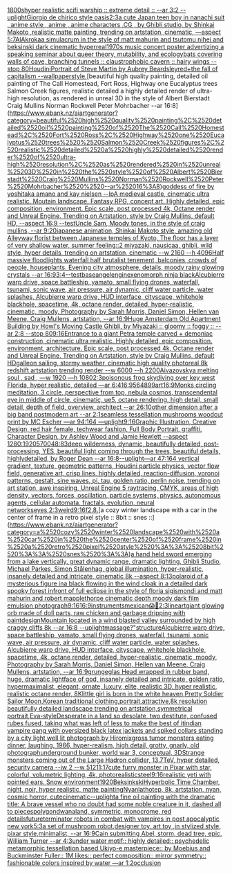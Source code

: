 [1800s](https://www.ebank.nz/aiartgenerator?category=1800s)[hyper realistic scifi warship :: extreme detail :: --ar 3:2 --uplight](https://www.ebank.nz/aiartgenerator?category=hyper%2520realistic%2520scifi%2520warship%2520%3A%3A%2520extreme%2520detail%2520%3A%3A%2520--ar%25203%3A2%2520--uplight)[Giorgio de chirico style oasis](https://www.ebank.nz/aiartgenerator?category=Giorgio%2520de%2520chirico%2520style%2520oasis)[2:3](https://www.ebank.nz/aiartgenerator?category=2%3A3)[a cute Japan  teen boy in nanachi suit , anime style , anime , anime characters ,CG , by Ghibli studio, by Shinkai Makoto ,realistic,matte painting, trending on artstation, cinematic, —aspect 5:7](https://www.ebank.nz/aiartgenerator?category=a%2520cute%2520Japan%2520%2520teen%2520boy%2520in%2520nanachi%2520suit%2520%2C%2520anime%2520style%2520%2C%2520anime%2520%2C%2520anime%2520characters%2520%2CCG%2520%2C%2520by%2520Ghibli%2520studio%2C%2520by%2520Shinkai%2520Makoto%2520%2Crealistic%2Cmatte%2520painting%2C%2520trending%2520on%2520artstation%2C%2520cinematic%2C%2520%E2%80%94aspect%25205%3A7)[AlAkroka](https://www.ebank.nz/aiartgenerator?category=AlAkroka)[a simulacrum in the style of matt mahurin and tsutomu nihei and beksinski dark cinematic hyperreal](https://www.ebank.nz/aiartgenerator?category=a%2520simulacrum%2520in%2520the%2520style%2520of%2520matt%2520mahurin%2520and%2520tsutomu%2520nihei%2520and%2520beksinski%2520dark%2520cinematic%2520hyperreal)[1970s music concert poster advertizing a speaking seminar about queer theory, mutability, and ecology](https://www.ebank.nz/aiartgenerator?category=1970s%2520music%2520concert%2520poster%2520advertizing%2520a%2520speaking%2520seminar%2520about%2520queer%2520theory%2C%2520mutability%2C%2520and%2520ecology)[bats covering walls of cave, branching tunnels :: claustrophobic cavern :: hairy wings -- stop 80](https://www.ebank.nz/aiartgenerator?category=bats%2520covering%2520walls%2520of%2520cave%2C%2520branching%2520tunnels%2520%3A%3A%2520claustrophobic%2520cavern%2520%3A%3A%2520hairy%2520wings%2520--%2520stop%252080)[Houdini](https://www.ebank.nz/aiartgenerator?category=Houdini)[Portrait of Steve Martin by Aubrey Beardsley](https://www.ebank.nz/aiartgenerator?category=Portrait%2520of%2520Steve%2520Martin%2520by%2520Aubrey%2520Beardsley)[red+](https://www.ebank.nz/aiartgenerator?category=red%2B)[the fall of capitalism --wallpaper](https://www.ebank.nz/aiartgenerator?category=the%2520fall%2520of%2520capitalism%2520--wallpaper)[style.](https://www.ebank.nz/aiartgenerator?category=style.)[beautiful high quality painting, detailed oil painting of The Call Homestead, Fort Ross, Highway one Eucalyptus trees  Salmon Creek figures, realistic detailed a highly detailed render of ultra-high resolution, as rendered in unreal 3D in the style of Albert Bierstadt Craig Mullins Norman Rockwell Peter Mohrbacher  --ar 16:8](https://www.ebank.nz/aiartgenerator?category=beautiful%2520high%2520quality%2520painting%2C%2520detailed%2520oil%2520painting%2520of%2520The%2520Call%2520Homestead%2C%2520Fort%2520Ross%2C%2520Highway%2520one%2520Eucalyptus%2520trees%2520%2520Salmon%2520Creek%2520figures%2C%2520realistic%2520detailed%2520a%2520highly%2520detailed%2520render%2520of%2520ultra-high%2520resolution%2C%2520as%2520rendered%2520in%2520unreal%25203D%2520in%2520the%2520style%2520of%2520Albert%2520Bierstadt%2520Craig%2520Mullins%2520Norman%2520Rockwell%2520Peter%2520Mohrbacher%2520%2520--ar%252016%3A8)[goddess of fire by yoshitaka amano and kay nielsen --lp](https://www.ebank.nz/aiartgenerator?category=goddess%2520of%2520fire%2520by%2520yoshitaka%2520amano%2520and%2520kay%2520nielsen%2520--lp)[A medieval castle, cinematic ultra realistic. Moutain landscape. Fantasy RPG, concept art. Highly detailed, epic composition, environment. Epic scale, post processed 4k, Octane render and Unreal Engine. Trending on Artstation, style by Craig Mullins, default HD, --aspect 16:9 --test](https://www.ebank.nz/aiartgenerator?category=A%2520medieval%2520castle%2C%2520cinematic%2520ultra%2520realistic.%2520Moutain%2520landscape.%2520Fantasy%2520RPG%2C%2520concept%2520art.%2520Highly%2520detailed%2C%2520epic%2520composition%2C%2520environment.%2520Epic%2520scale%2C%2520post%2520processed%25204k%2C%2520Octane%2520render%2520and%2520Unreal%2520Engine.%2520Trending%2520on%2520Artstation%2C%2520style%2520by%2520Craig%2520Mullins%2C%2520default%2520HD%2C%2520--aspect%252016%3A9%2520--test)[Uncle Sam, Moody tones, in the style of craig mullins, --ar 9:20](https://www.ebank.nz/aiartgenerator?category=Uncle%2520Sam%2C%2520Moody%2520tones%2C%2520in%2520the%2520style%2520of%2520craig%2520mullins%2C%2520--ar%25209%3A20)[japanese animation, Shinkai Makoto style, amazing old Alleyway florist between Japanese temples of Kyoto, The floor has a layer of very shallow water, summer feeling::2  miyazaki, nausicaa, ghibli, wild style, hyper details, trending on artstation, cinematic --w 2160  --h 4096](https://www.ebank.nz/aiartgenerator?category=japanese%2520animation%2C%2520Shinkai%2520Makoto%2520style%2C%2520amazing%2520old%2520Alleyway%2520florist%2520between%2520Japanese%2520temples%2520of%2520Kyoto%2C%2520The%2520floor%2520has%2520a%2520layer%2520of%2520very%2520shallow%2520water%2C%2520summer%2520feeling%3A%3A2%2520%2520miyazaki%2C%2520nausicaa%2C%2520ghibli%2C%2520wild%2520style%2C%2520hyper%2520details%2C%2520trending%2520on%2520artstation%2C%2520cinematic%2520--w%25202160%2520%2520--h%25204096)[Half massive floodlights waterfall half brutalist tenement, balconies, crowds of people, houseplants. Evening city atmosphere, details, moody rainy glowing crystals --ar 16:9](https://www.ebank.nz/aiartgenerator?category=Half%2520massive%2520floodlights%2520waterfall%2520half%2520brutalist%2520tenement%2C%2520balconies%2C%2520crowds%2520of%2520people%2C%2520houseplants.%2520Evening%2520city%2520atmosphere%2C%2520details%2C%2520moody%2520rainy%2520glowing%2520crystals%2520--ar%252016%3A9)[3:4](https://www.ebank.nz/aiartgenerator?category=3%3A4)[--test](https://www.ebank.nz/aiartgenerator?category=--test)[base](https://www.ebank.nz/aiartgenerator?category=base)[angel](https://www.ebank.nz/aiartgenerator?category=angel)[engine](https://www.ebank.nz/aiartgenerator?category=engine)[xenomorph ninja black](https://www.ebank.nz/aiartgenerator?category=xenomorph%2520ninja%2520black)[Alcubierre warp drive, space battleship, yamato, small flying drones, waterfall, tsunami, sonic wave, air pressure, air dynamic, cliff water particle, water splashes, Alcubierre warp drive, HUD interface, cityscape, whitehole blackhole, spacetime, 4k, octane render, detailed, hyper-realistic, cinematic, moody, Photography by Sarah Morris, Daniel Simon, Hellen van Meene, Craig Mullens, artstation, --ar 16:9](https://www.ebank.nz/aiartgenerator?category=Alcubierre%2520warp%2520drive%2C%2520space%2520battleship%2C%2520yamato%2C%2520small%2520flying%2520drones%2C%2520waterfall%2C%2520tsunami%2C%2520sonic%2520wave%2C%2520air%2520pressure%2C%2520air%2520dynamic%2C%2520cliff%2520water%2520particle%2C%2520water%2520splashes%2C%2520Alcubierre%2520warp%2520drive%2C%2520HUD%2520interface%2C%2520cityscape%2C%2520whitehole%2520blackhole%2C%2520spacetime%2C%25204k%2C%2520octane%2520render%2C%2520detailed%2C%2520hyper-realistic%2C%2520cinematic%2C%2520moody%2C%2520Photography%2520by%2520Sarah%2520Morris%2C%2520Daniel%2520Simon%2C%2520Hellen%2520van%2520Meene%2C%2520Craig%2520Mullens%2C%2520artstation%2C%2520--ar%252016%3A9)[Huge Amsterdam Old Apartment Building by Howl's Moving Castle Ghibli, by Miyazaki :: gloomy :: foggy :: --ar 2:8 --stop 80](https://www.ebank.nz/aiartgenerator?category=Huge%2520Amsterdam%2520Old%2520Apartment%2520Building%2520by%2520Howl%27s%2520Moving%2520Castle%2520Ghibli%2C%2520by%2520Miyazaki%2520%3A%3A%2520gloomy%2520%3A%3A%2520foggy%2520%3A%3A%2520--ar%25202%3A8%2520--stop%252080)[9:16](https://www.ebank.nz/aiartgenerator?category=9%3A16)[Entrance to a giant Petra temple carved + demoniac construction, cinematic ultra realistic. Highly detailed, epic composition. environment, architecture. Epic scale, post processed 4k, Octane render and Unreal Engine. Trending on Artstation, style by Craig Mullins, default HD](https://www.ebank.nz/aiartgenerator?category=Entrance%2520to%2520a%2520giant%2520Petra%2520temple%2520carved%2520%2B%2520demoniac%2520construction%2C%2520cinematic%2520ultra%2520realistic.%2520Highly%2520detailed%2C%2520epic%2520composition.%2520environment%2C%2520architecture.%2520Epic%2520scale%2C%2520post%2520processed%25204k%2C%2520Octane%2520render%2520and%2520Unreal%2520Engine.%2520Trending%2520on%2520Artstation%2C%2520style%2520by%2520Craig%2520Mullins%2C%2520default%2520HD)[galleon sailing, stormy weather, cinematic high quality photoreal 8k redshift artstation trending render --w 6000 --h 2200](https://www.ebank.nz/aiartgenerator?category=galleon%2520sailing%2C%2520stormy%2520weather%2C%2520cinematic%2520high%2520quality%2520photoreal%25208k%2520redshift%2520artstation%2520trending%2520render%2520--w%25206000%2520--h%25202200)[Aivazovsky](https://www.ebank.nz/aiartgenerator?category=Aivazovsky)[a melting soul , sad ,  —w 1920 —h 1080](https://www.ebank.nz/aiartgenerator?category=a%2520melting%2520soul%2520%2C%2520sad%2520%2C%2520%2520%E2%80%94w%25201920%2520%E2%80%94h%25201080)[2:3](https://www.ebank.nz/aiartgenerator?category=2%3A3)[poisonous frog skydiving over key west Florida, hyper realistic, detailed —ar 6:4](https://www.ebank.nz/aiartgenerator?category=poisonous%2520frog%2520skydiving%2520over%2520key%2520west%2520Florida%2C%2520hyper%2520realistic%2C%2520detailed%2520%E2%80%94ar%25206%3A4)[16:9](https://www.ebank.nz/aiartgenerator?category=16%3A9)[564899](https://www.ebank.nz/aiartgenerator?category=564899)[art](https://www.ebank.nz/aiartgenerator?category=art)[16:9](https://www.ebank.nz/aiartgenerator?category=16%3A9)[Monks circling meditation, 3 circle, perspective from top, nebula cosmos, transcendental eye in middle of circle, cinematic, ue5, octane rendering, high detail, small detail, depth of field, overview, architect --ar 26:10](https://www.ebank.nz/aiartgenerator?category=Monks%2520circling%2520meditation%2C%25203%2520circle%2C%2520perspective%2520from%2520top%2C%2520nebula%2520cosmos%2C%2520transcendental%2520eye%2520in%2520middle%2520of%2520circle%2C%2520cinematic%2C%2520ue5%2C%2520octane%2520rendering%2C%2520high%2520detail%2C%2520small%2520detail%2C%2520depth%2520of%2520field%2C%2520overview%2C%2520architect%2520--ar%252026%3A10)[other dimension after a big band postmodern art --ar 2:1](https://www.ebank.nz/aiartgenerator?category=other%2520dimension%2520after%2520a%2520big%2520band%2520postmodern%2520art%2520--ar%25202%3A1)[seamless tessellation mushrooms woodcut print by MC Escher —ar 94:164 —uplight](https://www.ebank.nz/aiartgenerator?category=seamless%2520tessellation%2520mushrooms%2520woodcut%2520print%2520by%2520MC%2520Escher%2520%E2%80%94ar%252094%3A164%2520%E2%80%94uplight)[9:16](https://www.ebank.nz/aiartgenerator?category=9%3A16)[Graphic Illustration, Creative Design, red hair female, techwear fashion, Full Body Portrait, graffiti, Character Design, by Ashley Wood and Jamie Hewlett --aspect 1280:1920](https://www.ebank.nz/aiartgenerator?category=Graphic%2520Illustration%2C%2520Creative%2520Design%2C%2520red%2520hair%2520female%2C%2520techwear%2520fashion%2C%2520Full%2520Body%2520Portrait%2C%2520graffiti%2C%2520Character%2520Design%2C%2520by%2520Ashley%2520Wood%2520and%2520Jamie%2520Hewlett%2520--aspect%25201280%3A1920)[5700](https://www.ebank.nz/aiartgenerator?category=5700)[48:83](https://www.ebank.nz/aiartgenerator?category=48%3A83)[deep wilderness, dynamic, beautifully detailed, post-processing, YES, beautiful light coming through the trees, beautiful details, highlydetailed, by Roger Dean --ar 16:8](https://www.ebank.nz/aiartgenerator?category=deep%2520wilderness%2C%2520dynamic%2C%2520beautifully%2520detailed%2C%2520post-processing%2C%2520YES%2C%2520beautiful%2520light%2520coming%2520through%2520the%2520trees%2C%2520beautiful%2520details%2C%2520highlydetailed%2C%2520by%2520Roger%2520Dean%2520--ar%252016%3A8)[--uplight](https://www.ebank.nz/aiartgenerator?category=--uplight)[—ar 47:164 vertical gradient, texture, geometric patterns, Houdini particle physics, vector flow field, generative art, crisp lines, highly detailed, reaction-diffusion, voronoi patterns, gestalt, sine waves, pi, tau, golden ratio, perlin noise, trending on art station, awe inspiring, Unreal Engine 5 raytracing, CMYK, areas of high density, vectors, forces, oscillation, particle systems, physics, autonomous agents, cellular automata, fractals, evolution, neural networks](https://www.ebank.nz/aiartgenerator?category=%E2%80%94ar%252047%3A164%2520vertical%2520gradient%2C%2520texture%2C%2520geometric%2520patterns%2C%2520Houdini%2520particle%2520physics%2C%2520vector%2520flow%2520field%2C%2520generative%2520art%2C%2520crisp%2520lines%2C%2520highly%2520detailed%2C%2520reaction-diffusion%2C%2520voronoi%2520patterns%2C%2520gestalt%2C%2520sine%2520waves%2C%2520pi%2C%2520tau%2C%2520golden%2520ratio%2C%2520perlin%2520noise%2C%2520trending%2520on%2520art%2520station%2C%2520awe%2520inspiring%2C%2520Unreal%2520Engine%25205%2520raytracing%2C%2520CMYK%2C%2520areas%2520of%2520high%2520density%2C%2520vectors%2C%2520forces%2C%2520oscillation%2C%2520particle%2520systems%2C%2520physics%2C%2520autonomous%2520agents%2C%2520cellular%2520automata%2C%2520fractals%2C%2520evolution%2C%2520neural%2520networks)[eyes](https://www.ebank.nz/aiartgenerator?category=eyes)[,](https://www.ebank.nz/aiartgenerator?category=%2C)[2:3](https://www.ebank.nz/aiartgenerator?category=2%3A3)[weird](https://www.ebank.nz/aiartgenerator?category=weird)[9:16](https://www.ebank.nz/aiartgenerator?category=9%3A16)[f2.8.](https://www.ebank.nz/aiartgenerator?category=f2.8.)[a cozy winter landscape with a car in the center of frame in a retro pixel style :: 8bit :: snes ::](https://www.ebank.nz/aiartgenerator?category=a%2520cozy%2520winter%2520landscape%2520with%2520a%2520car%2520in%2520the%2520center%2520of%2520frame%2520in%2520a%2520retro%2520pixel%2520style%2520%3A%3A%25208bit%2520%3A%3A%2520snes%2520%3A%3A)[a hand held sword emerging from a lake vertically, great dynamic range, dramatic lighting, Ghibli Studio, Michael Parkes, Simon Stålenhag, global illumination, hyper-realistic, insanely detailed and intricate, cinematic 8k --aspect 8:13](https://www.ebank.nz/aiartgenerator?category=a%2520hand%2520held%2520sword%2520emerging%2520from%2520a%2520lake%2520vertically%2C%2520great%2520dynamic%2520range%2C%2520dramatic%2520lighting%2C%2520Ghibli%2520Studio%2C%2520Michael%2520Parkes%2C%2520Simon%2520St%C3%A5lenhag%2C%2520global%2520illumination%2C%2520hyper-realistic%2C%2520insanely%2520detailed%2520and%2520intricate%2C%2520cinematic%25208k%2520--aspect%25208%3A13)[polaroid of a mysterious figure ina black flowing in the wind cloak in a detailed dark spooky forest infront of full eclipse in the style of floria sigismondi and matt mahurin and robert mapplethorpe cinematic depth moody dark film emulsion photograph](https://www.ebank.nz/aiartgenerator?category=polaroid%2520of%2520a%2520mysterious%2520figure%2520ina%2520black%2520flowing%2520in%2520the%2520wind%2520cloak%2520in%2520a%2520detailed%2520dark%2520spooky%2520forest%2520infront%2520of%2520full%2520eclipse%2520in%2520the%2520style%2520of%2520floria%2520sigismondi%2520and%2520matt%2520mahurin%2520and%2520robert%2520mapplethorpe%2520cinematic%2520depth%2520moody%2520dark%2520film%2520emulsion%2520photograph)[9:16](https://www.ebank.nz/aiartgenerator?category=9%3A16)[16:9](https://www.ebank.nz/aiartgenerator?category=16%3A9)[instruments](https://www.ebank.nz/aiartgenerator?category=instruments)[mexican](https://www.ebank.nz/aiartgenerator?category=mexican)[😱🥶](https://www.ebank.nz/aiartgenerator?category=%F0%9F%98%B1%F0%9F%A5%B6)[2:3](https://www.ebank.nz/aiartgenerator?category=2%3A3)[lineart](https://www.ebank.nz/aiartgenerator?category=lineart)[giant glowing orb made of doll parts, raw chicken and garbage dripping with paint](https://www.ebank.nz/aiartgenerator?category=giant%2520glowing%2520orb%2520made%2520of%2520doll%2520parts%2C%2520raw%2520chicken%2520and%2520garbage%2520dripping%2520with%2520paint)[design](https://www.ebank.nz/aiartgenerator?category=design)[Mountain located in a wind blasted valley surrounded by high craggy cliffs 8k --ar 16:8 --uplight](https://www.ebank.nz/aiartgenerator?category=Mountain%2520located%2520in%2520a%2520wind%2520blasted%2520valley%2520surrounded%2520by%2520high%2520craggy%2520cliffs%25208k%2520--ar%252016%3A8%2520--uplight)[massage?"](https://www.ebank.nz/aiartgenerator?category=massage%3F%22)[structure](https://www.ebank.nz/aiartgenerator?category=structure)[Alcubierre warp drive, space battleship, yamato, small flying drones, waterfall, tsunami, sonic wave, air pressure, air dynamic, cliff water particle, water splashes, Alcubierre warp drive, HUD interface, cityscape, whitehole blackhole, spacetime, 4k, octane render, detailed, hyper-realistic, cinematic, moody, Photography by Sarah Morris, Daniel Simon, Hellen van Meene, Craig Mullens, artstation, --ar 16:9](https://www.ebank.nz/aiartgenerator?category=Alcubierre%2520warp%2520drive%2C%2520space%2520battleship%2C%2520yamato%2C%2520small%2520flying%2520drones%2C%2520waterfall%2C%2520tsunami%2C%2520sonic%2520wave%2C%2520air%2520pressure%2C%2520air%2520dynamic%2C%2520cliff%2520water%2520particle%2C%2520water%2520splashes%2C%2520Alcubierre%2520warp%2520drive%2C%2520HUD%2520interface%2C%2520cityscape%2C%2520whitehole%2520blackhole%2C%2520spacetime%2C%25204k%2C%2520octane%2520render%2C%2520detailed%2C%2520hyper-realistic%2C%2520cinematic%2C%2520moody%2C%2520Photography%2520by%2520Sarah%2520Morris%2C%2520Daniel%2520Simon%2C%2520Hellen%2520van%2520Meene%2C%2520Craig%2520Mullens%2C%2520artstation%2C%2520--ar%252016%3A9)[grunge](https://www.ebank.nz/aiartgenerator?category=grunge)[glas Head wrapped in rubber band, huge, dramatic light](https://www.ebank.nz/aiartgenerator?category=glas%2520Head%2520wrapped%2520in%2520rubber%2520band%2C%2520huge%2C%2520dramatic%2520light)[face of god, insanely detailed and intricate, golden ratio, hypermaximalist, elegant, ornate, luxury, elite, realistic 3D, hyper realistic, realistic octane render, 8K](https://www.ebank.nz/aiartgenerator?category=face%2520of%2520god%2C%2520insanely%2520detailed%2520and%2520intricate%2C%2520golden%2520ratio%2C%2520hypermaximalist%2C%2520elegant%2C%2520ornate%2C%2520luxury%2C%2520elite%2C%2520realistic%25203D%2C%2520hyper%2520realistic%2C%2520realistic%2520octane%2520render%2C%25208K)[little girl is born in the white heaven,Pretty Soldier Sailor Moon,Korean traditional clothing,portrait,attractive,8k resolution beautifully detailed landscape trending on artstation,symmetrical portrait,Eva-style](https://www.ebank.nz/aiartgenerator?category=little%2520girl%2520is%2520born%2520in%2520the%2520white%2520heaven%2CPretty%2520Soldier%2520Sailor%2520Moon%2CKorean%2520traditional%2520clothing%2Cportrait%2Cattractive%2C8k%2520resolution%2520beautifully%2520detailed%2520landscape%2520trending%2520on%2520artstation%2Csymmetrical%2520portrait%2CEva-style)[Desperate in a land so desolate, two destitute, confused rubes fused, taking what was left of less to make the best of it](https://www.ebank.nz/aiartgenerator?category=Desperate%2520in%2520a%2520land%2520so%2520desolate%2C%2520two%2520destitute%2C%2520confused%2520rubes%2520fused%2C%2520taking%2520what%2520was%2520left%2520of%2520less%2520to%2520make%2520the%2520best%2520of%2520it)[indian vampire gang with oversized black latex jackets and spiked collars standing by a city light well lit photograph by Hiromix](https://www.ebank.nz/aiartgenerator?category=indian%2520vampire%2520gang%2520with%2520oversized%2520black%2520latex%2520jackets%2520and%2520spiked%2520collars%2520standing%2520by%2520a%2520city%2520light%2520well%2520lit%2520photograph%2520by%2520Hiromix)[gross tumor monsters eating dinner, laughing, 1966, hyper-realism, high detail, grotty, gnarly, old photograph](https://www.ebank.nz/aiartgenerator?category=gross%2520tumor%2520monsters%2520eating%2520dinner%2C%2520laughing%2C%25201966%2C%2520hyper-realism%2C%2520high%2520detail%2C%2520grotty%2C%2520gnarly%2C%2520old%2520photograph)[underground bunker, world war 3, conceptual, 3D](https://www.ebank.nz/aiartgenerator?category=underground%2520bunker%2C%2520world%2520war%25203%2C%2520conceptual%2C%25203D)[Strange monsters coming out of the Large Hadron collider, 13.7TeV, hyper detailed, security camera --iw 2 --w 512](https://www.ebank.nz/aiartgenerator?category=Strange%2520monsters%2520coming%2520out%2520of%2520the%2520Large%2520Hadron%2520collider%2C%252013.7TeV%2C%2520hyper%2520detailed%2C%2520security%2520camera%2520--iw%25202%2520--w%2520512)[11:17](https://www.ebank.nz/aiartgenerator?category=11%3A17)[cute furry monster in Pixar with star, colorful, volumetric lighting, 4k, photorealistic](https://www.ebank.nz/aiartgenerator?category=cute%2520furry%2520monster%2520in%2520Pixar%2520with%2520star%2C%2520colorful%2C%2520volumetric%2520lighting%2C%25204k%2C%2520photorealistic)[steel](https://www.ebank.nz/aiartgenerator?category=steel)[9:16](https://www.ebank.nz/aiartgenerator?category=9%3A16)[realistic yeti with pointed ears. Snow environment](https://www.ebank.nz/aiartgenerator?category=realistic%2520yeti%2520with%2520pointed%2520ears.%2520Snow%2520environment)[1920](https://www.ebank.nz/aiartgenerator?category=1920)[Beksinkski](https://www.ebank.nz/aiartgenerator?category=Beksinkski)[Hyperbolic Time Chamber, night, noir, hyper realistic, matte painting](https://www.ebank.nz/aiartgenerator?category=Hyperbolic%2520Time%2520Chamber%2C%2520night%2C%2520noir%2C%2520hyper%2520realistic%2C%2520matte%2520painting)[Nyanlathotep, 8k, artstation, nyan, cosmic horror, cute](https://www.ebank.nz/aiartgenerator?category=Nyanlathotep%2C%25208k%2C%2520artstation%2C%2520nyan%2C%2520cosmic%2520horror%2C%2520cute)[cinematic](https://www.ebank.nz/aiartgenerator?category=cinematic)[--uplight](https://www.ebank.nz/aiartgenerator?category=--uplight)[a fine oil painting with the dramatic title: A brave vessel who no doubt had some noble creature in it, dashed all to pieces](https://www.ebank.nz/aiartgenerator?category=a%2520fine%2520oil%2520painting%2520with%2520the%2520dramatic%2520title%3A%2520A%2520brave%2520vessel%2520who%2520no%2520doubt%2520had%2520some%2520noble%2520creature%2520in%2520it%2C%2520dashed%2520all%2520to%2520pieces)[polygondwanaland, symmetric, monocrome, red details](https://www.ebank.nz/aiartgenerator?category=polygondwanaland%2C%2520symmetric%2C%2520monocrome%2C%2520red%2520details)[future](https://www.ebank.nz/aiartgenerator?category=future)[terminator robots in combat with vampires in post apocalyptic new york](https://www.ebank.nz/aiartgenerator?category=terminator%2520robots%2520in%2520combat%2520with%2520vampires%2520in%2520post%2520apocalyptic%2520new%2520york)[5:3](https://www.ebank.nz/aiartgenerator?category=5%3A3)[a set of mushroom robot,designer toy, art toy ,in stylized style, pixar style,minimalist, --ar 16:9](https://www.ebank.nz/aiartgenerator?category=a%2520set%2520of%2520mushroom%2520robot%2Cdesigner%2520toy%2C%2520art%2520toy%2520%2Cin%2520stylized%2520style%2C%2520pixar%2520style%2Cminimalist%2C%2520--ar%252016%3A9)[Cain submitting Abel, storm, dead tree, epic, William Turner --ar 4:3](https://www.ebank.nz/aiartgenerator?category=Cain%2520submitting%2520Abel%2C%2520storm%2C%2520dead%2520tree%2C%2520epic%2C%2520William%2520Turner%2520--ar%25204%3A3)[under water motif:: highly detailed:: psychedelic metamorphic tessellation based Ukiyo-e masterpiece:: by Moebius and Buckminster Fuller:: 1M likes:: perfect composition:: mirror symmetry:: fashionable colors inspired by water —ar 1:2](https://www.ebank.nz/aiartgenerator?category=under%2520water%2520motif%3A%3A%2520highly%2520detailed%3A%3A%2520psychedelic%2520metamorphic%2520tessellation%2520based%2520Ukiyo-e%2520masterpiece%3A%3A%2520by%2520Moebius%2520and%2520Buckminster%2520Fuller%3A%3A%25201M%2520likes%3A%3A%2520perfect%2520composition%3A%3A%2520mirror%2520symmetry%3A%3A%2520fashionable%2520colors%2520inspired%2520by%2520water%2520%E2%80%94ar%25201%3A2)[occlusion](https://www.ebank.nz/aiartgenerator?category=occlusion)